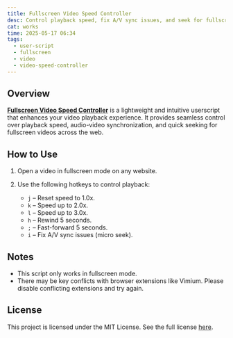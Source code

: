 ```yaml
---
title: Fullscreen Video Speed Controller
desc: Control playback speed, fix A/V sync issues, and seek for fullscreen videos
cat: works
time: 2025-05-17 06:34
tags:
  - user-script
  - fullscreen
  - video
  - video-speed-controller
---
```


## Overview

**[Fullscreen Video Speed Controller](https://greasyfork.org/en/scripts/536243)** is a lightweight and intuitive userscript that enhances your video playback experience. It provides seamless control over playback speed, audio-video synchronization, and quick seeking for fullscreen videos across the web.

## How to Use

1. Open a video in fullscreen mode on any website.
2. Use the following hotkeys to control playback:

   - `j` – Reset speed to 1.0x.
   - `k` – Speed up to 2.0x.
   - `l` – Speed up to 3.0x.
   - `h` – Rewind 5 seconds.
   - `;` – Fast-forward 5 seconds.
   - `i` – Fix A/V sync issues (micro seek).

## Notes

- This script only works in fullscreen mode.
- There may be key conflicts with browser extensions like Vimium. Please disable conflicting extensions and try again.

## License

This project is licensed under the MIT License.
See the full license [here](https://opensource.org/licenses/MIT).
